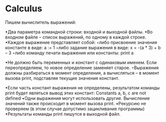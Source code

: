 # Calculus
Пишем вычислитель выражений:

•Два параметра командной строки: входной и выходной файлы.
•Во входном файле – список выражений, по одному в каждой строке.
•Каждое выражение представляет собой: ◦либо присвоение значения константе в виде: a := 1
◦либо задание выражения в виде: x = -(a * 3) + b – 3
◦либо команду печати выражения или константы: print a

•Не должно быть переменных и констант с одинаковым именем. Если переопределяем, то новое определение заменяет старое. ◦Выражения должны разбираться в момент определения, а вычисляться – в момент вызова print, подставляя текущие значения констант.

•Если часть констант выражения не определены, результатом команды print будет являться вывод этих констант: Constants a, b, с are not defined
•Одни выражения могут использовать другие. Вычисление значений также происходит в момент вызова print.
•Рекурсию не проверяем (в этом случае допустимо зацикливание программы)
•Результаты команды print пишутся в выходной файл. 


